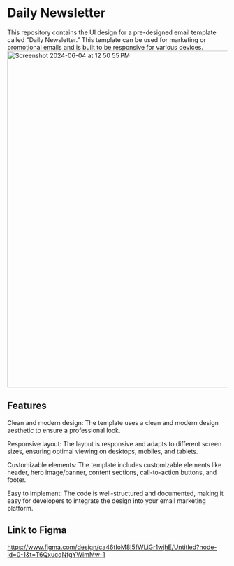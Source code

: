 # Daily Newsletter

This repository contains the UI design for a pre-designed email template called "Daily Newsletter." This template can be used for marketing or promotional emails and is built to be responsive for various devices.
<img width="769" alt="Screenshot 2024-06-04 at 12 50 55 PM" src="https://github.com/anweshajena1/Daily-Newsletter/assets/160565661/caa07958-d90a-43de-8999-86daffed35a7">

## Features

Clean and modern design: The template uses a clean and modern design aesthetic to ensure a professional look.

Responsive layout: The layout is responsive and adapts to different screen sizes, ensuring optimal viewing on desktops, mobiles, and tablets.

Customizable elements: The template includes customizable elements like header, hero image/banner, content sections, call-to-action buttons, and footer.

Easy to implement: The code is well-structured and documented, making it easy for developers to integrate the design into your email marketing platform.


## Link to Figma

https://www.figma.com/design/ca46tIoM8I5fWLiGr1wjhE/Untitled?node-id=0-1&t=T6QxucqNfgYWimMw-1
